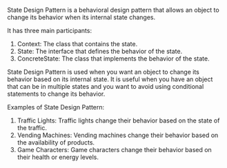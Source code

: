 State Design Pattern is a behavioral design pattern that allows an object
to change its behavior when its internal state changes.

It has three main participants:
1. Context: The class that contains the state.
2. State: The interface that defines the behavior of the state.
3. ConcreteState: The class that implements the behavior of the state.

State Design Pattern is used when you want an object to change its behavior based on its internal state.
It is useful when you have an object that can be in multiple states and you want to avoid
using conditional statements to change its behavior.

Examples of State Design Pattern:
1. Traffic Lights: Traffic lights change their behavior based on the state of the traffic.
2. Vending Machines: Vending machines change their behavior based on the availability of products.
3. Game Characters: Game characters change their behavior based on their health or energy levels.